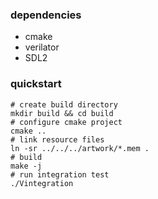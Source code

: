 ### dependencies
- cmake 
- verilator
- SDL2

### quickstart
```shell
# create build directory
mkdir build && cd build
# configure cmake project
cmake ..
# link resource files
ln -sr ../../../artwork/*.mem .
# build
make -j
# run integration test
./Vintegration
```
